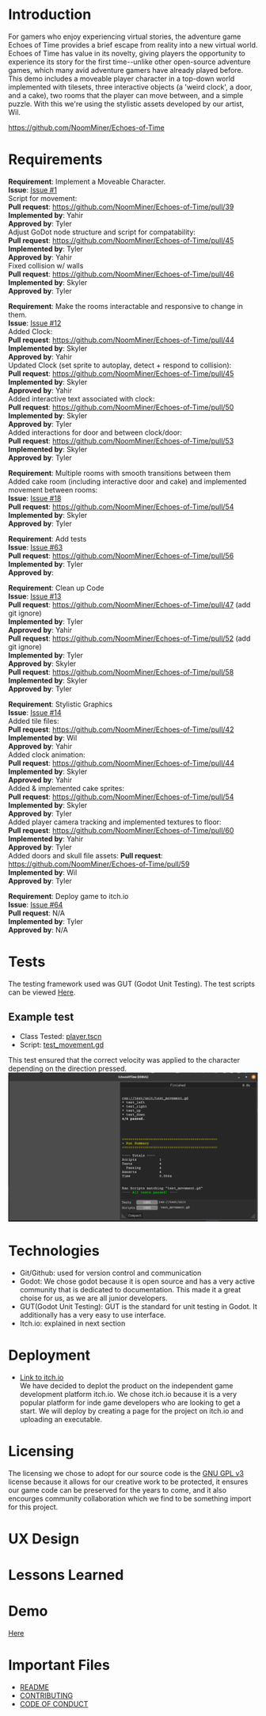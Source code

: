 # Introduction
 For gamers who enjoy experiencing virtual stories, the adventure game Echoes of Time provides a brief escape from reality into a new virtual world. Echoes of Time has value in its novelty, giving players the opportunity to experience its story for the first time--unlike other open-source adventure games, which many avid adventure gamers have already played before. This demo includes a moveable player character in a top-down world implemented with tilesets, three interactive objects (a 'weird clock', a door, and a cake), two rooms that the player can move between, and a simple puzzle. With this we're using the stylistic assets developed by our artist, Wil.

https://github.com/NoomMiner/Echoes-of-Time 

# Requirements
**Requirement**: Implement a Moveable Character.<br>
**Issue**: [Issue #1](https://github.com/NoomMiner/Echoes-of-Time/issues/1)<br>
Script for movement:<br>
**Pull request**: https://github.com/NoomMiner/Echoes-of-Time/pull/39<br>
**Implemented by**: Yahir<br>
**Approved by**: Tyler<br>
Adjust GoDot node structure and script for compatability:<br>
**Pull request**: https://github.com/NoomMiner/Echoes-of-Time/pull/45<br>
**Implemented by**: Tyler<br>
**Approved by**: Yahir<br>
Fixed collision w/ walls<br>
**Pull request**: https://github.com/NoomMiner/Echoes-of-Time/pull/46<br>
**Implemented by**: Skyler<br>
**Approved by**: Tyler<br>

**Requirement**: Make the rooms interactable and responsive to change in them.<br>
**Issue**: [Issue #12](https://github.com/NoomMiner/Echoes-of-Time/issues/12)<br>
Added Clock:<br>
**Pull request**: https://github.com/NoomMiner/Echoes-of-Time/pull/44<br>
**Implemented by**: Skyler<br>
**Approved by**: Yahir<br>
Updated Clock (set sprite to autoplay, detect + respond to collision):<br>
**Pull request**: https://github.com/NoomMiner/Echoes-of-Time/pull/45<br>
**Implemented by**: Skyler<br>
**Approved by**: Yahir<br>
Added interactive text associated with clock:<br>
**Pull request**: https://github.com/NoomMiner/Echoes-of-Time/pull/50<br>
**Implemented by**: Skyler<br>
**Approved by**: Tyler<br>
Added interactions for door and between clock/door:<br>
**Pull request**: https://github.com/NoomMiner/Echoes-of-Time/pull/53<br>
**Implemented by**: Skyler<br>
**Approved by**: Tyler<br>

**Requirement**: Multiple rooms with smooth transitions between them<br>
Added cake room (including interactive door and cake) and implemented movement between rooms:<br>
**Issue**: [Issue #18](https://github.com/NoomMiner/Echoes-of-Time/issues/18)<br>
**Pull request**: https://github.com/NoomMiner/Echoes-of-Time/pull/54<br>
**Implemented by**: Skyler<br>
**Approved by**: Tyler <br>

**Requirement**: Add tests<br>
**Issue**: [Issue #63](https://github.com/NoomMiner/Echoes-of-Time/issues/63)<br>
**Pull request**: https://github.com/NoomMiner/Echoes-of-Time/pull/56<br>
**Implemented by**: Tyler<br>
**Approved by**: <br>

**Requirement**: Clean up Code<br>
**Issue**: [Issue #13](https://github.com/NoomMiner/Echoes-of-Time/issues/13)<br>
**Pull request**: https://github.com/NoomMiner/Echoes-of-Time/pull/47 (add git ignore)<br>
**Implemented by**: Tyler<br>
**Approved by**: Yahir <br>
**Pull request**: https://github.com/NoomMiner/Echoes-of-Time/pull/52 (add git ignore)<br>
**Implemented by**: Tyler<br>
**Approved by**: Skyler <br>
**Pull request**: https://github.com/NoomMiner/Echoes-of-Time/pull/58<br>
**Implemented by**: Skyler<br>
**Approved by**: Tyler<br>

**Requirement**: Stylistic Graphics <br>
**Issue**: [Issue #14](https://github.com/NoomMiner/Echoes-of-Time/issues/14)<br>
Added tile files:<br>
**Pull request**: https://github.com/NoomMiner/Echoes-of-Time/pull/42<br>
**Implemented by**: Wil<br>
**Approved by**: Yahir<br>
Added clock animation:<br>
**Pull request**: https://github.com/NoomMiner/Echoes-of-Time/pull/44<br>
**Implemented by**: Skyler<br>
**Approved by**: Yahir<br>
Added & implemented cake sprites:<br>
**Pull request**: https://github.com/NoomMiner/Echoes-of-Time/pull/54<br>
**Implemented by**: Skyler<br>
**Approved by**: Tyler<br>
Added player camera tracking and implemented textures to floor:<br>
**Pull request**: https://github.com/NoomMiner/Echoes-of-Time/pull/60<br>
**Implemented by**: Yahir<br>
**Approved by**: Tyler<br>
Added doors and skull file assets:
**Pull request**: https://github.com/NoomMiner/Echoes-of-Time/pull/59<br>
**Implemented by**: Wil<br>
**Approved by**: Tyler<br>

**Requirement**: Deploy game to itch.io <br>
**Issue**: [Issue #64](https://github.com/NoomMiner/Echoes-of-Time/issues/64)<br>
**Pull request**: N/A <br>
**Implemented by**: Tyler<br>
**Approved by**: N/A<br>


# Tests
The testing framework used was GUT (Godot Unit Testing). The test scripts can be viewed [Here](../EchoesofTimeGodot/test/unit).
## Example test
- Class Tested: [player.tscn](../EchoesofTimeGodot/player.tscn)
- Script: [test_movement.gd](../EchoesofTimeGodot/test/unit/test_movement.gd) <br>

This test ensured that the correct velocity was applied to the character depending on the direction pressed.
![Test Image](./unit_test_output.png)

# Technologies
- Git/Github: used for version control and communication
- Godot: We chose godot because it is open source and has a very active community that is dedicated to documentation. This made it a great choise for us, as we are all junior developers.
- GUT(Godot Unit Testing): GUT is the standard for unit testing in Godot. It additionally has a very easy to use interface.
- Itch.io: explained in next section

# Deployment
- [Link to itch.io](https://noomminer.itch.io/echoes-of-time) <br>
We have decided to deplot the product on the independent game development platform itch.io. We chose itch.io because it is a very popular platform for inde game developers who are looking to get a start. We will deploy by creating a page for the project on itch.io and uploading an executable.

# Licensing
The licensing we chose to adopt for our source code is the [GNU GPL v3](https://github.com/NoomMiner/Echoes-of-Time/blob/deliverable-4/LICENSE) license because it allows for our creative work to be protected, it ensures our game code can be preserved for the years to come, and it also encourges community collaboration which we find to be something import for this project.

# UX Design

# Lessons Learned

# Demo
[Here](https://drive.google.com/file/d/1xDIINoCwLWYOs4SEFlpelnUAiyvW0-XD/view?usp=drive_link)

# Important Files
- [README](../README.md)
- [CONTRIBUTING](../CONTRIBUTING.md)
- [CODE OF CONDUCT](../CODE_OF_CONDUCT.md)

